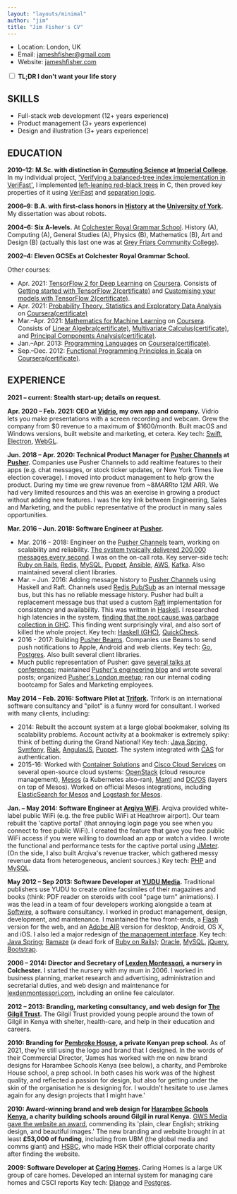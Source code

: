 ```yaml
---
layout: "layouts/minimal"
author: "jim"
title: "Jim Fisher's CV"
---
```


<style>
  .hide-details .details {
    display: none;
  }
</style>

* Location: London, UK
* Email: [jameshfisher@gmail.com](mailto:jameshfisher@gmail.com)
* Website: [jameshfisher.com](https://jameshfisher.com)

<div class="noprint">
  <form autocomplete>
    <label>
      <input type="checkbox" name="hidedetails" onchange="document.body.classList.toggle('hide-details', this.checked)"/>
      <strong>TL;DR I don't want your life story</strong>
    </label>
  </form>
</div>

## SKILLS

* Full-stack web development (12+ years experience)
* Product management (3+ years experience)
* Design and illustration (3+ years experience)

## EDUCATION

**2010–12:
M.Sc. with distinction
in [Computing Science](https://www.imperial.ac.uk/study/pg/computing/computing/)
at [Imperial College](https://www.imperial.ac.uk/).**
<span class="details">
In my individual project,
['Verifying a balanced-tree index implementation in VeriFast'](https://jameshfisher.github.io/presentation/pres.html),
I implemented [left-leaning red-black trees](https://en.wikipedia.org/wiki/Left-leaning_red%E2%80%93black_tree)
in C,
then proved key properties of it using [VeriFast](https://people.cs.kuleuven.be/~bart.jacobs/verifast/)
and [separation logic](https://en.wikipedia.org/wiki/Separation_logic).
</span>

**2006–9:
B.A. with first-class honors
in [History](https://www.york.ac.uk/history/undergraduate/)
at the [**University of York**](https://www.york.ac.uk/).**
<span class="details">
My dissertation was about robots.
</span>

**2004–6:
Six A-levels.**
<span class="details">
At [Colchester Royal Grammar School](https://www.crgs.co.uk/).
History (A),
Computing (A),
General Studies (A),
Physics (B),
Mathematics (B),
Art and Design (B)
(actually this last one was at
[Grey Friars Community College](https://web.archive.org/web/20070301140932/http://colchesteracc.essexcc.gov.uk/)).</span>

<p class="details">
  <b>2002–4: Eleven GCSEs at Colchester Royal Grammar School.</b>
</p>

Other courses:

* <span class="details">Apr. </span>2021:
  [TensorFlow 2 for Deep Learning](https://www.coursera.org/specializations/tensorflow2-deeplearning)
  on [Coursera](https://www.coursera.org/).
  <span class="details">
  Consists of
  [Getting started with TensorFlow 2](https://www.coursera.org/learn/getting-started-with-tensor-flow2)<span class="noprint">[(certificate)](/assets/certificates/2021_coursera_getting_started_with_tensorflow_2.pdf)</span>
  and
  [Customising your models with TensorFlow 2](https://www.coursera.org/learn/customising-models-tensorflow2)<span class="noprint">[(certificate)](/assets/certificates/2021_coursera_customizing_your_models_with_tensorflow_2.pdf)</a></span>.
* <span class="details">Apr. </span>2021:
  [Probability Theory, Statistics and Exploratory Data Analysis](https://www.coursera.org/learn/probability-theory-statistics)
  on [Coursera](https://www.coursera.org/)<span class="noprint">[(certificate)](/assets/certificates/2021_coursera_probability_theory.pdf)</a>
* <span class="details">Mar.–Apr. </span>2021:
  [Mathematics for Machine Learning](https://www.coursera.org/specializations/mathematics-machine-learning)
  on [Coursera](https://www.coursera.org/).
  <span class="details">
  Consists of
  [Linear Algebra](https://www.coursera.org/learn/linear-algebra-machine-learning)<span class="noprint">[(certificate)](/assets/certificates/2021_coursera_mathematics_for_machine_learning_linear_algebra.pdf)</span>,
  [Multivariate Calculus](https://www.coursera.org/learn/multivariate-calculus-machine-learning)<span class="noprint">[(certificate)](/assets/certificates/2021_coursera_mathematics_for_machine_learning_multivariate_calculus.pdf)</span>, and
  [Principal Components Analysis](https://www.coursera.org/learn/pca-machine-learning)<span class="noprint">[(certificate)](/assets/certificates/2021_coursera_mathematics_for_machine_learning_pca.pdf)<span>.
  </span>
* <span class="details">Jan.–Apr. </span>2013:
  [Programming Languages](https://www.coursera.org/learn/programming-languages)
  on [Coursera](https://www.coursera.org/)<span class="noprint">[(certificate)](/assets/certificates/2013_coursera_proglang.pdf)</span>.
* <span class="details">Sep.–Dec. </span>2012:
  [Functional Programming Principles in Scala](https://www.coursera.org/learn/scala-functional-programming)
  on [Coursera](https://www.coursera.org/)<span class="noprint">[(certificate)](/assets/certificates/2012_coursera_scala.pdf)</span>.

## EXPERIENCE

**2021 – current:
Stealth start-up;
details on request.**

**<span class="details">Apr. </span>2020 – <span class="details">Feb. </span>2021:
CEO at [**Vidrio**](https://vidr.io/),
my own app and company.**
Vidrio lets you make presentations with a screen recording and webcam.
Grew the company from $0 revenue to a maximum of $1600/month.
<span class="details">
Built macOS and Windows versions,
built website and marketing,
et cetera.
Key tech:
[Swift](https://www.swift.org/),
[Electron](https://www.electronjs.org/),
[WebGL](https://en.wikipedia.org/wiki/WebGL).
</span>

**<span class="details">Jun. </span>2018 – <span class="details">Apr. </span>2020:
Technical Product Manager for [Pusher Channels](https://pusher.com/channels)
at [**Pusher**](https://pusher.com/).**
Companies use Pusher Channels to add realtime features to their apps
(e.g. chat messages, or stock ticker updates, or New York Times live election coverage).
I moved into product management
to help grow the product.
During my time we grew revenue from ~$8M ARR to ~$12M ARR.
<span class="details">
We had very limited resources and this was
an exercise in growing a product without adding new features.
I was the key link between Engineering, Sales and Marketing,
and the public representative of the product in many sales opportunities.
</span>

**<span class="details">Mar. </span>2016 – <span class="details">Jun. </span>2018:
Software Engineer at [Pusher](https://pusher.com/).**

* <span class="details">Mar. </span>2016 - 2018:
  Engineer on the [Pusher Channels](https://pusher.com/channels) team,
  working on scalability and reliability.
  <span class="details">
  [The system typically delivered 200,000 messages every second](https://making.pusher.com/how-pusher-channels-has-delivered-10000000000000-messages/).
  I was on the on-call rota.
  Key server-side tech:
  [Ruby on Rails](https://rubyonrails.org/),
  [Redis](https://redis.io/),
  [MySQL](https://en.wikipedia.org/wiki/MySQL),
  [Puppet](https://puppet.com/),
  [Ansible](https://www.ansible.com/),
  [AWS](https://aws.amazon.com/),
  [Kafka](https://kafka.apache.org/).
  Also maintained several client libraries.
  </span>
* <span class="details">Mar. – Jun. </span>2016:
  Adding message history to [Pusher Channels](https://pusher.com/channels)
  using Haskell and Raft.
  <span class="details">
  Channels used [Redis Pub/Sub](https://redis.io/topics/pubsub) as an internal message bus,
  but this has no reliable message history.
  Pusher had built a replacement message bus
  that used a custom [Raft](https://raft.github.io/) implementation for consistency and availability.
  This was written in [Haskell](https://www.haskell.org/).
  I researched high latencies in the system,
  [finding that the root cause was garbage collection in GHC](https://making.pusher.com/latency-working-set-ghc-gc-pick-two/).
  This finding went surprisingly viral,
  and also sort of killed the whole project.
  Key tech:
  [Haskell (GHC)](https://www.haskell.org/),
  [QuickCheck](https://en.wikipedia.org/wiki/QuickCheck).
  </span>
* 2016 - 2017:
  Building [Pusher Beams](https://pusher.com/beams).
  Companies use Beams to send push notifications
  to Apple, Android and web clients.
  <span class="details">
  Key tech:
  [Go](https://go.dev/),
  [Postgres](https://www.postgresql.org/).
  Also built several client libraries.
  </span>
* Much public representation of Pusher:
  gave [several talks at conferences](/speaking);
  maintained [Pusher's engineering blog](https://making.pusher.com/)
  and wrote several posts;
  organized [Pusher's London meetup](https://www.meetup.com/the-realtime-guild/);
  ran our internal coding bootcamp for Sales and Marketing employees.

**<span class="details">May </span>2014 – <span class="details">Feb. </span>2016:
Software Pilot at [**Trifork**](http://www.trifork.com/).**
Trifork is an international software consultancy
and "pilot" is a funny word for consultant.
I worked with many clients, including:

* 2014:
  Rebuilt the account system at a large global bookmaker,
  solving its scalability problems.
  <span class="details">
  Account activity at a bookmaker is extremely spiky:
  think of betting during the Grand National!
  Key tech:
  [Java Spring](https://en.wikipedia.org/wiki/Spring_Framework),
  [Symfony](https://symfony.com/),
  [Riak](https://riak.com/riak/),
  [AngularJS](https://angularjs.org/),
  [Puppet](https://puppet.com/).
  The system integrated with [CAS](https://www.apereo.org/projects/cas) for authentication.
  </span>
* 2015-16:
  Worked with [Container Solutions](https://www.container-solutions.com/)
  and [Cisco Cloud Services](https://www.cisco.com/c/en_uk/solutions/cloud/index.html)
  on several open-source cloud systems:
  [OpenStack](https://www.openstack.org/) (cloud resource management),
  [Mesos](https://mesos.apache.org/) (a Kubernetes also-ran),
  [Mantl](https://github.com/mantl/mantl) and
  [DC/OS](https://dcos.io/) (layers on top of Mesos).
  Worked on official Mesos integrations, including
  [ElasticSearch for Mesos](https://github.com/mesos/elasticsearch) and
  [Logstash for Mesos](https://github.com/mesos/logstash).

**<span class="details">Jan. – May </span>2014:
Software Engineer at [**Arqiva WiFi**](https://web.archive.org/web/20140326072920/http://arqivawifi.com/internet-access-wireless-services-providers/).**
Arqiva provided white-label public WiFi (e.g. the free public WiFi at Heathrow airport).
<span class="details">
Our team rebuilt the 'captive portal'
(that annoying login page you see when you connect to free public WiFi).
I created the feature that gave you free public WiFi access
if you were willing to download an app or watch a video.
I wrote the functional and performance tests for the captive portal using [JMeter](https://jmeter.apache.org/).
(On the side,
I also built Arqiva's revenue tracker,
which gathered messy revenue data from heterogeneous, ancient sources.)
Key tech:
[PHP](https://www.php.net/) and
[MySQL](https://en.wikipedia.org/wiki/MySQL).
</span>

**<span class="details">May </span>2012 – <span class="details">Sep </span>2013:
Software Developer at [YUDU Media](https://www.yudu.com/).**
Traditional publishers use YUDU to create online facsimiles of their magazines and books
(think: PDF reader on steroids with cool "page turn" animations).
I was the lead in a team of four developers
working alongside a team at [Softwire](https://www.softwire.com/),
a software consultancy.
<span class="details">
I worked in product management, design, development, and maintenance.
I maintained the two front-ends,
a [Flash](https://en.wikipedia.org/wiki/Adobe_Flash) version for the web,
and an [Adobe AIR](https://en.wikipedia.org/wiki/Adobe_AIR) version for desktop, Android, OS X, and iOS.
I also led a major redesign of [the management interface](https://publisher.yudu.com/).
Key tech:
[Java Spring](https://en.wikipedia.org/wiki/Spring_Framework);
[Ramaze](https://github.com/Ramaze/ramaze) (a dead fork of [Ruby on Rails](https://en.wikipedia.org/wiki/Ruby_on_Rails));
[Oracle](https://en.wikipedia.org/wiki/Oracle_Database),
[MySQL](https://en.wikipedia.org/wiki/MySQL),
[jQuery](https://jquery.com/),
[Bootstrap](https://getbootstrap.com/).
</span>

**2006 – 2014:
Director and Secretary of [Lexden Montessori](https://web.archive.org/web/20210306074024/https://lexdenmontessori.com/),
a nursery in Colchester.**
<span class="details">
I started the nursery with my mum in 2006.
I worked in business planning,
market research and advertising,
administration and secretarial duties,
and web design and maintenance for [lexdenmontessori.com](https://web.archive.org/web/20210306074024/https://lexdenmontessori.com/),
including an online fee calculator.
</span>

**2012 – 2013:
Branding, marketing consultancy, and web design
for [The Gilgil Trust](https://web.archive.org/web/20130602133801/http://www.gilgiltrust.org.uk/whatwedo.php).**
<span class="details">
The Gilgil Trust provided young people around the town of Gilgil in Kenya
with shelter, health-care, and help in their education and careers.
</span>

**2010:
Branding for [**Pembroke House**](https://pembrokehouse.sc.ke/),
a private Kenyan prep school.**
<span class="details">
As of 2021, they're still using the logo and brand that I designed.
In the words of their Commercial Director,
'James has worked with me on new brand designs
for Harambee Schools Kenya (see below), a charity,
and Pembroke House school, a prep school.
In both cases his work was of the highest quality,
and reflected a passion for design,
but also for getting under the skin of the organisation he is designing for.
I wouldn't hesitate to use James again for any design projects that I might have.'
</span>

**2010:
Award-winning brand and web design for [**Harambee Schools Kenya**](https://web.archive.org/web/20120723045033/http://www.hsk.org.uk/),
a charity building schools around Gilgil in rural Kenya.**
<span class="details">
[GWS Media gave the website an award](https://web.archive.org/web/20120628010313/http://onlinemarketing.gwsmedia.com/2010/11/2nd-objective-of-charity-website-design.html),
commending its 'plain, clear English; striking design, and beautiful images.'
The new branding and website brought in at least **£53,000 of funding**,
including from UBM (the global media and comms giant)
and [HSBC](https://www.hsbc.co.uk/), who made HSK their official corporate charity after finding the website.
</span>

**2009:
Software Developer at [Caring Homes](https://www.caringhomes.org/).**
<span class="details">
Caring Homes is a large UK group of care homes.
Developed an internal system
for managing care homes and CSCI reports
Key tech:
[Django](https://www.djangoproject.com/)
and [Postgres](https://www.postgresql.org/).
</span>